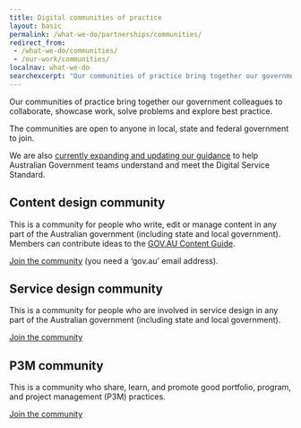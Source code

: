 ```yaml
---
title: Digital communities of practice
layout: basic
permalink: /what-we-do/partnerships/communities/
redirect_from:
 - /what-we-do/communities/
 - /our-work/communities/
localnav: what-we-do
searchexcerpt: "Our communities of practice bring together our government colleagues to collaborate, showcase work, solve problems and explore best practice. The communities are open to anyone in local, state and federal government to join."
---
```


Our communities of practice bring together our government colleagues to collaborate, showcase work, solve problems and explore best practice. 

The communities are open to anyone in local, state and federal government to join.

We are also [currently expanding and updating our guidance](https://www.dta.gov.au/standard/design-guides/) to help Australian Government teams understand and meet the Digital Service Standard.

## Content design community

This is a community for people who write, edit or manage content in any part of the Australian government (including state and local government). Members can contribute ideas to the [GOV.AU Content Guide](https://guides.service.gov.au/content-guide/).

[Join the community](https://docs.google.com/a/digital.gov.au/forms/d/1FDc92Hb2VXa0DBf03CCOXK2ih5SfF7aNFrFscj7W09s/viewform?edit_requested=true) (you need a ‘gov.au’ email address).

## Service design community

This is a community for people who are involved in service design in any part of the Australian government (including state and local government). 

[Join the community](https://docs.google.com/a/digital.gov.au/forms/d/e/1FAIpQLSew8K2LIZNFI8k1r9a3p6gQuIkuJ8b-7Yl99HI0W_gTZRgjkg/viewform?c=0&w=1)

## P3M community

This is a community who share, learn, and promote good portfolio, program, and project management (P3M) practices.

[Join the community](https://docs.google.com/a/digital.gov.au/forms/d/1H-xj-FAB8xW9ML-hn9z5i7ql9ai07C--cLzPOqiXIs0/viewform?edit_requested=true)

